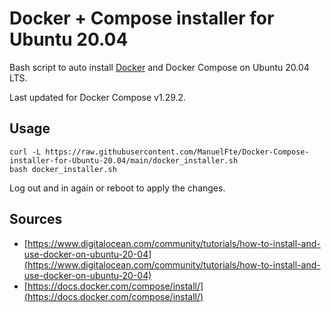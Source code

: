 # Docker + Compose installer for Ubuntu 20.04

Bash script to auto install [Docker](https://www.docker.com/) and Docker Compose on Ubuntu 20.04 LTS.

Last updated for Docker Compose v1.29.2.

## Usage

```
curl -L https://raw.githubusercontent.com/ManuelFte/Docker-Compose-installer-for-Ubuntu-20.04/main/docker_installer.sh
bash docker_installer.sh
```

Log out and in again or reboot to apply the changes.

## Sources

* [https://www.digitalocean.com/community/tutorials/how-to-install-and-use-docker-on-ubuntu-20-04](https://www.digitalocean.com/community/tutorials/how-to-install-and-use-docker-on-ubuntu-20-04)
* [https://docs.docker.com/compose/install/](https://docs.docker.com/compose/install/)
